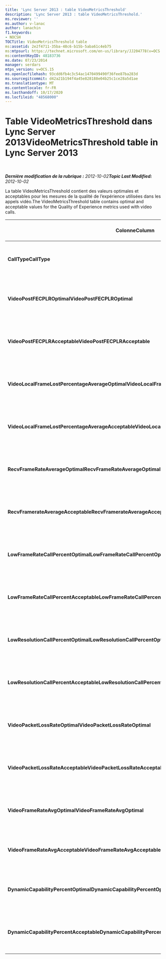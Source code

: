 ```yaml
---
title: 'Lync Server 2013 : table VideoMetricsThreshold'
description: 'Lync Server 2013 : table VideoMetricsThreshold.'
ms.reviewer: ''
ms.author: v-lanac
author: lanachin
f1.keywords:
- NOCSH
TOCTitle: VideoMetricsThreshold table
ms:assetid: 2e2f4711-35ba-48c6-b15b-5aba61c4eb75
ms:mtpsurl: https://technet.microsoft.com/en-us/library/JJ204778(v=OCS.15)
ms:contentKeyID: 48183736
ms.date: 07/23/2014
manager: serdars
mtps_version: v=OCS.15
ms.openlocfilehash: 93cdd6fb4c3c54ac1470499490f36fee87ba283d
ms.sourcegitcommit: d42a21b194f4a45e828188e04b25c1ce28a5d1ae
ms.translationtype: MT
ms.contentlocale: fr-FR
ms.lasthandoff: 10/17/2020
ms.locfileid: "48568000"
---
```

# <a name="videometricsthreshold-table-in-lync-server-2013"></a><span data-ttu-id="2725c-103">Table VideoMetricsThreshold dans Lync Server 2013</span><span class="sxs-lookup"><span data-stu-id="2725c-103">VideoMetricsThreshold table in Lync Server 2013</span></span>

<div data-xmlns="http://www.w3.org/1999/xhtml">

<div class="topic" data-xmlns="http://www.w3.org/1999/xhtml" data-msxsl="urn:schemas-microsoft-com:xslt" data-cs="https://msdn.microsoft.com/">

<div data-asp="https://msdn2.microsoft.com/asp">



</div>

<div id="mainSection">

<div id="mainBody">

<span> </span>

<span data-ttu-id="2725c-104">_**Dernière modification de la rubrique :** 2012-10-02_</span><span class="sxs-lookup"><span data-stu-id="2725c-104">_**Topic Last Modified:** 2012-10-02_</span></span>

<span data-ttu-id="2725c-105">La table VideoMetricsThreshold contient des valeurs optimales et acceptables pour les mesures de la qualité de l’expérience utilisées dans les appels vidéo.</span><span class="sxs-lookup"><span data-stu-id="2725c-105">The VideoMetricsThreshold table contains optimal and acceptable values for the Quality of Experience metrics used with video calls.</span></span>


<table>
<colgroup>
<col style="width: 25%" />
<col style="width: 25%" />
<col style="width: 25%" />
<col style="width: 25%" />
</colgroup>
<thead>
<tr class="header">
<th><span data-ttu-id="2725c-106"><strong>Colonne</strong></span><span class="sxs-lookup"><span data-stu-id="2725c-106"><strong>Column</strong></span></span></th>
<th><span data-ttu-id="2725c-107"><strong>Type de données</strong></span><span class="sxs-lookup"><span data-stu-id="2725c-107"><strong>Data Type</strong></span></span></th>
<th><span data-ttu-id="2725c-108"><strong>Clé/index</strong></span><span class="sxs-lookup"><span data-stu-id="2725c-108"><strong>Key/Index</strong></span></span></th>
<th><span data-ttu-id="2725c-109"><strong>Details</strong></span><span class="sxs-lookup"><span data-stu-id="2725c-109"><strong>Details</strong></span></span></th>
</tr>
</thead>
<tbody>
<tr class="odd">
<td><p><span data-ttu-id="2725c-110"><strong>CallType</strong></span><span class="sxs-lookup"><span data-stu-id="2725c-110"><strong>CallType</strong></span></span></p></td>
<td><p><span data-ttu-id="2725c-111">int</span><span class="sxs-lookup"><span data-stu-id="2725c-111">int</span></span></p></td>
<td><p><span data-ttu-id="2725c-112">Primaire</span><span class="sxs-lookup"><span data-stu-id="2725c-112">Primary</span></span></p></td>
<td><p><span data-ttu-id="2725c-113">Type d’appel passé.</span><span class="sxs-lookup"><span data-stu-id="2725c-113">Type of call that was placed.</span></span></p></td>
</tr>
<tr class="even">
<td><p><span data-ttu-id="2725c-114"><strong>VideoPostFECPLROptimal</strong></span><span class="sxs-lookup"><span data-stu-id="2725c-114"><strong>VideoPostFECPLROptimal</strong></span></span></p></td>
<td><p><span data-ttu-id="2725c-115">décimal (5, 2)</span><span class="sxs-lookup"><span data-stu-id="2725c-115">decimal(5,2)</span></span></p></td>
<td></td>
<td><p><span data-ttu-id="2725c-116">La valeur par défaut est 0,05.</span><span class="sxs-lookup"><span data-stu-id="2725c-116">The default value is 0.05.</span></span></p></td>
</tr>
<tr class="odd">
<td><p><span data-ttu-id="2725c-117"><strong>VideoPostFECPLRAcceptable</strong></span><span class="sxs-lookup"><span data-stu-id="2725c-117"><strong>VideoPostFECPLRAcceptable</strong></span></span></p></td>
<td><p><span data-ttu-id="2725c-118">décimal (5, 2)</span><span class="sxs-lookup"><span data-stu-id="2725c-118">decimal(5,2)</span></span></p></td>
<td></td>
<td><p><span data-ttu-id="2725c-119">La valeur par défaut est 0,10.</span><span class="sxs-lookup"><span data-stu-id="2725c-119">The default value is 0.10.</span></span></p></td>
</tr>
<tr class="even">
<td><p><span data-ttu-id="2725c-120"><strong>VideoLocalFrameLostPercentageAverageOptimal</strong></span><span class="sxs-lookup"><span data-stu-id="2725c-120"><strong>VideoLocalFrameLostPercentageAverageOptimal</strong></span></span></p></td>
<td><p><span data-ttu-id="2725c-121">décimal (5, 2)</span><span class="sxs-lookup"><span data-stu-id="2725c-121">decimal(5,2)</span></span></p></td>
<td></td>
<td><p><span data-ttu-id="2725c-122">La valeur par défaut est 5,0.</span><span class="sxs-lookup"><span data-stu-id="2725c-122">The default value is 5.0.</span></span></p></td>
</tr>
<tr class="odd">
<td><p><span data-ttu-id="2725c-123"><strong>VideoLocalFrameLostPercentageAverageAcceptable</strong></span><span class="sxs-lookup"><span data-stu-id="2725c-123"><strong>VideoLocalFrameLostPercentageAverageAcceptable</strong></span></span></p></td>
<td><p><span data-ttu-id="2725c-124">décimal (5, 2)</span><span class="sxs-lookup"><span data-stu-id="2725c-124">decimal(5,2)</span></span></p></td>
<td></td>
<td><p><span data-ttu-id="2725c-125">La valeur par défaut est 10,0.</span><span class="sxs-lookup"><span data-stu-id="2725c-125">The default value is 10.0.</span></span></p></td>
</tr>
<tr class="even">
<td><p><span data-ttu-id="2725c-126"><strong>RecvFrameRateAverageOptimal</strong></span><span class="sxs-lookup"><span data-stu-id="2725c-126"><strong>RecvFrameRateAverageOptimal</strong></span></span></p></td>
<td><p><span data-ttu-id="2725c-127">décimale (9, 4)</span><span class="sxs-lookup"><span data-stu-id="2725c-127">decimal(9,4)</span></span></p></td>
<td></td>
<td><p><span data-ttu-id="2725c-128">La valeur par défaut est 12,0000.</span><span class="sxs-lookup"><span data-stu-id="2725c-128">The default value is 12.0000.</span></span></p></td>
</tr>
<tr class="odd">
<td><p><span data-ttu-id="2725c-129"><strong>RecvFramerateAverageAcceptable</strong></span><span class="sxs-lookup"><span data-stu-id="2725c-129"><strong>RecvFramerateAverageAcceptable</strong></span></span></p></td>
<td><p><span data-ttu-id="2725c-130">décimale (9, 4)</span><span class="sxs-lookup"><span data-stu-id="2725c-130">decimal(9,4)</span></span></p></td>
<td></td>
<td><p><span data-ttu-id="2725c-131">La valeur par défaut est 7,0000.</span><span class="sxs-lookup"><span data-stu-id="2725c-131">The default value is 7.0000.</span></span></p></td>
</tr>
<tr class="even">
<td><p><span data-ttu-id="2725c-132"><strong>LowFrameRateCallPercentOptimal</strong></span><span class="sxs-lookup"><span data-stu-id="2725c-132"><strong>LowFrameRateCallPercentOptimal</strong></span></span></p></td>
<td><p><span data-ttu-id="2725c-133">décimal (5, 2)</span><span class="sxs-lookup"><span data-stu-id="2725c-133">decimal(5,2)</span></span></p></td>
<td></td>
<td><p><span data-ttu-id="2725c-134">La valeur par défaut est 5,0.</span><span class="sxs-lookup"><span data-stu-id="2725c-134">The default value is 5.0.</span></span></p></td>
</tr>
<tr class="odd">
<td><p><span data-ttu-id="2725c-135"><strong>LowFrameRateCallPercentAcceptable</strong></span><span class="sxs-lookup"><span data-stu-id="2725c-135"><strong>LowFrameRateCallPercentAcceptable</strong></span></span></p></td>
<td><p><span data-ttu-id="2725c-136">décimal (5, 2)</span><span class="sxs-lookup"><span data-stu-id="2725c-136">decimal(5,2)</span></span></p></td>
<td></td>
<td><p><span data-ttu-id="2725c-137">La valeur par défaut est 10,0/</span><span class="sxs-lookup"><span data-stu-id="2725c-137">The default value is 10.0/</span></span></p></td>
</tr>
<tr class="even">
<td><p><span data-ttu-id="2725c-138"><strong>LowResolutionCallPercentOptimal</strong></span><span class="sxs-lookup"><span data-stu-id="2725c-138"><strong>LowResolutionCallPercentOptimal</strong></span></span></p></td>
<td><p><span data-ttu-id="2725c-139">décimal (5, 2)</span><span class="sxs-lookup"><span data-stu-id="2725c-139">decimal(5,2)</span></span></p></td>
<td></td>
<td><p><span data-ttu-id="2725c-140">La valeur par défaut est 5,0.</span><span class="sxs-lookup"><span data-stu-id="2725c-140">The default value is 5.0.</span></span></p></td>
</tr>
<tr class="odd">
<td><p><span data-ttu-id="2725c-141"><strong>LowResolutionCallPercentAcceptable</strong></span><span class="sxs-lookup"><span data-stu-id="2725c-141"><strong>LowResolutionCallPercentAcceptable</strong></span></span></p></td>
<td><p><span data-ttu-id="2725c-142">décimal (5, 2)</span><span class="sxs-lookup"><span data-stu-id="2725c-142">decimal(5,2)</span></span></p></td>
<td></td>
<td><p><span data-ttu-id="2725c-143">La valeur par défaut est 10,0.</span><span class="sxs-lookup"><span data-stu-id="2725c-143">The default value is 10.0.</span></span></p></td>
</tr>
<tr class="even">
<td><p><span data-ttu-id="2725c-144"><strong>VideoPacketLossRateOptimal</strong></span><span class="sxs-lookup"><span data-stu-id="2725c-144"><strong>VideoPacketLossRateOptimal</strong></span></span></p></td>
<td><p><span data-ttu-id="2725c-145">foat</span><span class="sxs-lookup"><span data-stu-id="2725c-145">foat</span></span></p></td>
<td></td>
<td><p><span data-ttu-id="2725c-146">La valeur par défaut est 0,05.</span><span class="sxs-lookup"><span data-stu-id="2725c-146">The default value is 0.05.</span></span></p></td>
</tr>
<tr class="odd">
<td><p><span data-ttu-id="2725c-147"><strong>VideoPacketLossRateAcceptable</strong></span><span class="sxs-lookup"><span data-stu-id="2725c-147"><strong>VideoPacketLossRateAcceptable</strong></span></span></p></td>
<td><p><span data-ttu-id="2725c-148">float</span><span class="sxs-lookup"><span data-stu-id="2725c-148">float</span></span></p></td>
<td></td>
<td><p><span data-ttu-id="2725c-149">La valeur par défaut est 0,10.</span><span class="sxs-lookup"><span data-stu-id="2725c-149">The default value is 0.10.</span></span></p></td>
</tr>
<tr class="even">
<td><p><span data-ttu-id="2725c-150"><strong>VideoFrameRateAvgOptimal</strong></span><span class="sxs-lookup"><span data-stu-id="2725c-150"><strong>VideoFrameRateAvgOptimal</strong></span></span></p></td>
<td><p><span data-ttu-id="2725c-151">float</span><span class="sxs-lookup"><span data-stu-id="2725c-151">float</span></span></p></td>
<td></td>
<td><p><span data-ttu-id="2725c-152">La valeur par défaut est 12.</span><span class="sxs-lookup"><span data-stu-id="2725c-152">The default value is 12.</span></span></p></td>
</tr>
<tr class="odd">
<td><p><span data-ttu-id="2725c-153"><strong>VideoFrameRateAvgAcceptable</strong></span><span class="sxs-lookup"><span data-stu-id="2725c-153"><strong>VideoFrameRateAvgAcceptable</strong></span></span></p></td>
<td><p><span data-ttu-id="2725c-154">float</span><span class="sxs-lookup"><span data-stu-id="2725c-154">float</span></span></p></td>
<td></td>
<td><p><span data-ttu-id="2725c-155">La valeur par défaut est 7.</span><span class="sxs-lookup"><span data-stu-id="2725c-155">The default value is 7.</span></span></p></td>
</tr>
<tr class="even">
<td><p><span data-ttu-id="2725c-156"><strong>DynamicCapabilityPercentOptimal</strong></span><span class="sxs-lookup"><span data-stu-id="2725c-156"><strong>DynamicCapabilityPercentOptimal</strong></span></span></p></td>
<td><p><span data-ttu-id="2725c-157">décimal (5, 2)</span><span class="sxs-lookup"><span data-stu-id="2725c-157">decimal(5,2)</span></span></p></td>
<td></td>
<td><p><span data-ttu-id="2725c-158">La valeur par défaut est 5,00.</span><span class="sxs-lookup"><span data-stu-id="2725c-158">The default value is 5.00.</span></span></p></td>
</tr>
<tr class="odd">
<td><p><span data-ttu-id="2725c-159"><strong>DynamicCapabilityPercentAcceptable</strong></span><span class="sxs-lookup"><span data-stu-id="2725c-159"><strong>DynamicCapabilityPercentAcceptable</strong></span></span></p></td>
<td><p><span data-ttu-id="2725c-160">décimal (5, 2)</span><span class="sxs-lookup"><span data-stu-id="2725c-160">decimal(5,2)</span></span></p></td>
<td></td>
<td><p><span data-ttu-id="2725c-161">La valeur par défaut est 10,00.</span><span class="sxs-lookup"><span data-stu-id="2725c-161">The default value is 10.00.</span></span></p></td>
</tr>
</tbody>
</table>


</div>

<span> </span>

</div>

</div>

</div>

